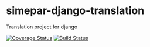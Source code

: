 # simepar-django-translation
Translation project for django

[![Coverage Status](https://coveralls.io/repos/github/gdelnegro/simepar-django-translation-server/badge.svg?branch=master)](https://coveralls.io/github/gdelnegro/simepar-django-translation-server?branch=master)
[![Build Status](https://travis-ci.org/gdelnegro/simepar-django-translation-server.svg?branch=master)](https://travis-ci.org/gdelnegro/simepar-django-translation-server)
